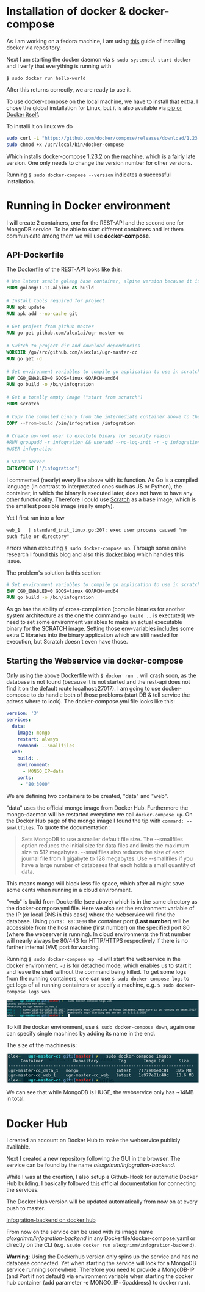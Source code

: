 
# Installation of docker & docker-compose

As I am working on a fedora machine, I am using [this](https://docs.docker.com/install/linux/docker-ce/fedora/#install-using-the-repository) guide of installing docker via repository.

Next I am starting the docker daemon via `$ sudo systemctl start docker` and I verfy that everything is running with

`$ sudo docker run hello-world`

After this returns correctly, we are ready to use it.

To use docker-compose on the local machine, we have to install that extra. I chose the global installation for Linux, but it is also available via [pip or Docker itself](https://docs.docker.com/compose/install/).

To installi it on linux we do
```bash
sudo curl -L "https://github.com/docker/compose/releases/download/1.23.2/docker-compose-$(uname -s)-$(uname -m)" -o /usr/local/bin/docker-compose
sudo chmod +x /usr/local/bin/docker-compose
```
Which installs docker-compose 1.23.2 on the machine, which is a fairly late version. One only needs to change the version number for other versions.

Running `$ sudo docker-compose --version` indicates a successful installation. 

# Running in Docker environment

I will create 2 containers, one for the REST-API and the second one for MongoDB service. To be able to start different containers and let them communicate among them we will use **docker-compose**. 

## API-Dockerfile

The [Dockerfile](https://github.com/alex1ai/ugr-master-cc/Dockerfile) of the REST-API looks like this:

```Dockerfile
# Use latest stable golang base container, alpine version because it is much smaller than the normal one
FROM golang:1.11-alpine AS build

# Install tools required for project
RUN apk update
RUN apk add --no-cache git

# Get project from github master
RUN go get github.com/alex1ai/ugr-master-cc

# Switch to project dir and download dependencies
WORKDIR /go/src/github.com/alex1ai/ugr-master-cc
RUN go get -d

# Set environment variables to compile go application to use in scratch below (more below)
ENV CGO_ENABLED=0 GOOS=linux GOARCH=amd64
RUN go build -o /bin/infogration

# Get a totally empty image ("start from scratch")
FROM scratch

# Copy the compiled binary from the intermediate container above to the new scratch container
COPY --from=build /bin/infogration /infogration

# Create no-root user to exectute binary for security reason
#RUN groupadd -r infogration && useradd --no-log-init -r -g infogration infogration
#USER infogration

# Start server
ENTRYPOINT ["/infogration"]
```

I commented (nearly) every line above with its function. As Go is a compiled language (in contrast to interpretated ones such as JS or Python), the container, in which the binary is executed later, does not have to have any other functionality. Therefore I could use [Scratch](https://docs.docker.com/samples/library/scratch/) as a base image, which is the smallest possible image (really empty). 

Yet I first ran into a few 

`web_1   | standard_init_linux.go:207: exec user process caused "no such file or directory"` 

errors when executing `$ sudo docker-compose up`. Through some online research I found [this](https://blog.codeship.com/building-minimal-docker-containers-for-go-applications/) blog and also this [docker blog](https://blog.docker.com/2016/09/docker-golang/) which handles this issue.

The problem's solution is this section: 

```Dockerfile
# Set environment variables to compile go application to use in scratch below
ENV CGO_ENABLED=0 GOOS=linux GOARCH=amd64
RUN go build -o /bin/infogration
```

As go has the ability of cross-compilation (compile binaries for another system architecture as the one the command `go build ..` is exectuted) we need to set some environment variables to make an actual executable binary for the SCRATCH image. Setting those env-variables includes some extra C libraries into the binary application which are still needed for execution, but Scratch doesn't even have those.

## Starting the Webservice via docker-compose

Only using the above Dockerfile with `$ docker run .` will crash soon, as the database is not found (because it is not started and the rest-api does not find it on the default route localhost:27017). 
I am going to use docker-compose to do handle both of those problems (start DB & tell service the adress where to look).
The docker-compose.yml file looks like this:

```yaml
version: '3'
services:
  data:
    image: mongo
    restart: always
    command: --smallfiles
  web:
    build: .
    environment:
      - MONGO_IP=data
    ports:
     - "80:3000"
  ```
  
We are defining two containers to be created, "data" and "web". 
  
"data" uses the official mongo image from Docker Hub. Furthermore the mongo-daemon will be restarted everytime we call `docker-compose up`. On the Docker Hub page of the mongo image I found the tip with `command: --smallfiles`. To quote the documentation :
  
 > Sets MongoDB to use a smaller default file size. The --smallfiles option reduces the initial size for data files and limits the maximum size to 512 megabytes. --smallfiles also reduces the size of each journal file from 1 gigabyte to 128 megabytes. Use --smallfiles if you have a large number of databases that each holds a small quantity of data.
 
This means mongo will block less file space, which after all might save some cents when running in a cloud environment.
 
"web" is build from Dockerfile (see above) which is in the same directory as the docker-compose.yml file. Here we also set the environment variable of the IP (or local DNS in this case) where the webservice will find the database. Using `ports: 80:3000` the container port (**Last number**) will be accessible from the host machine (first number) on the specified port 80 (where the webserver is running). In cloud environments the first number will nearly always be 80/443 for HTTP/HTTPS respectively if there is no further internal (VM) port forwarding.
 
Running `$ sudo docker-compose up -d` will start the webservice in the docker environment. `-d` is for detached mode, which enables us to start it and leave the shell without the command being killed. To get some logs from the running containers, one can use `$ sudo docker-compose logs` to get logs of all running containers or specify a machine, e.g. `$ sudo docker-compose logs web`. 
 
![logs](./containers/logs.png)
 
 To kill the docker environment, use `$ sudo docker-compose down`, again one can specify single machines by adding its name in the end.
 
 The size of the machines is:
 
 ![image size](./containers/sizes.png)
 
 We can see that while MongoDB is HUGE, the webservice only has ~14MB in total.
 
 # Docker Hub
 
 I created an account on Docker Hub to make the webservice publicly available.
 
 Next I created a new repository following the GUI in the browser. The service can be found by the name _alexgrimm/infogration-backend_. 
 
 While I was at the creation, I also setup a Github-Hook for automatic Docker Hub building. I basically followed [this](https://docs.docker.com/docker-hub/builds/) official documentation for connecting the services. 
 
 The Docker Hub version will be updated automatically from now on at every push to master.
 
 [infogration-backend on docker hub](https://cloud.docker.com/u/alexgrimm/repository/docker/alexgrimm/infogration-backend)
 
 From now on the service can be used with its image name _alexgrimm/infogration-backend_ in any Dockerfile/docker-compose.yaml or directly on the CLI (e.g. `$sudo docker run alexgrimm/infogration-backend`). 
 
 **Warning**: Using the Dockerhub version only spins up the service and has no database connected. Yet when starting the service will look for a MongoDB service running somewhere. Therefore you need to provide a MongoDB-IP (and Port if not default) via environment variable when starting the docker hub container (add parameter -e MONGO_IP={ipaddress} to docker run).
 

